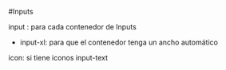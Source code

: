 #Inputs

input : para cada contenedor de Inputs
- input-xl: para que el contenedor tenga un ancho automático
  
icon: si tiene iconos
input-text